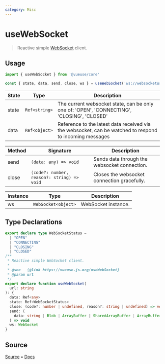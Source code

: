 ```yaml
---
category: Misc
---
```


# useWebSocket

> Reactive simple [WebSocket](https://developer.mozilla.org/en-US/docs/Web/API/WebSocket/WebSocket) client.

## Usage

```js
import { useWebSocket } from '@vueuse/core'

const { state, data, send, close, ws } = useWebSocket('ws://websocketurl')
```

| State | Type          | Description                                                                                             |
| ----- | ------------- | ------------------------------------------------------------------------------------------------------- |
| state | `Ref<string>` | The current websocket state, can be only one of: 'OPEN', 'CONNECTING', 'CLOSING', 'CLOSED'              |
| data  | `Ref<object>` | Reference to the latest data received via the websocket, can be watched to respond to incoming messages |

| Method | Signature                                  | Description                                  |
| ------ | ------------------------------------------ | -------------------------------------------- |
| send   | `(data: any) => void`                      | Sends data through the websocket connection. |
| close  | `(code?: number, reason?: string) => void` | Closes the websocket connection gracefully.  |

| Instance | Type                | Description         |
| -------- | ------------------- | ------------------- |
| ws       | `WebSocket<object>` | WebSocket instance. |


<!--FOOTER_STARTS-->
## Type Declarations

```typescript
export declare type WebSocketStatus =
  | "OPEN"
  | "CONNECTING"
  | "CLOSING"
  | "CLOSED"
/**
 * Reactive simple WebSocket client.
 *
 * @see   {@link https://vueuse.js.org/useWebSocket}
 * @param url
 */
export declare function useWebSocket(
  url: string
): {
  data: Ref<any>
  state: Ref<WebSocketStatus>
  close: (code?: number | undefined, reason?: string | undefined) => void
  send: (
    data: string | Blob | ArrayBuffer | SharedArrayBuffer | ArrayBufferView
  ) => void
  ws: WebSocket
}
```

## Source

[Source](https://github.com/antfu/vueuse/blob/master/packages/core/useWebSocket/index.ts) • [Docs](https://github.com/antfu/vueuse/blob/master/packages/core/useWebSocket/index.md)


<!--FOOTER_ENDS-->